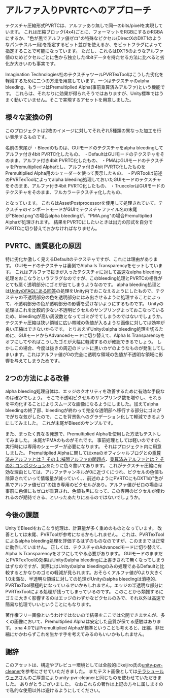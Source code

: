 ﻿アルファ入りPVRTCへのアプローチ
=====================================

テクスチャ圧縮形式PVRTCは、アルファあり無しで同一のbits/pixelを実現しています。
これは圧縮ブロック(4x4)ごとに、フォーマットをRGBにするかRGBAにするか、"色が黒でアルファ値ゼロ"の特殊なピクセル(DirectXのDXT1のようなパンチスルー用)を指定するビット並びを使えるか、をビットフラグによって指定することで可能になっています。
ただし、これらはDXT5のようなアルファ値のためピクセルごとに色から独立した4bitデータを持たせる方法に比べると劣化か大きいのも事実です。

Imagination Technologies社のテクスチャツールPVRTexToolはこうした劣化を軽減するために二つの方法を用意しています、一つはテクスチャのalpha bleeding、もう一つはPremultiplied Alpha(事前乗算済みアルファ)という機能です。
これらは、それなりに効果が得られそうではありますが、Unity標準ではうまく動いていません。そこで実現するアセットを用意しました。

様々な変換の例
--------------
このプロジェクトは2枚のイメージに対してそれぞれ5種類の異なった加工を行い表示するものです。

名前の末尾が
・Bleedのものは、GUIモードのテクスチャをalpha bleedingしてアルファ付き4bit PVRTC化したもの、
・DefaultはGUIモードのテクスチャをそのまま、アルファ付き4bit PVRTC化したもの、
・PMAはGUIモードのテクスチャをPremultiplied Alpha化し、アルファ付き4bit PVRTC化したものをPremultiplied Alpha用のシェーダーを使って表示したもの、
・PVRToolは前述のPVRTexToolによってalpha bleeding処理しておいたGUIモードのテクスチャをそのまま、アルファ付き4bit PVRTC化したもの、
・TruecolorはGUIモードのテクスチャをそのまま、フルカラーテクスチャ化したもの、

となっています。
これらはAssetPostprocessorを使用して処理されていて、テクスチャのインポートモードがGUIでテクスチャファイル名の末尾が"Bleed.png"の場合alpha bleedingが、"PMA.png"の場合Premultiplied Alphaが処理されます。
結果をPVRTCにしたいときは出力の形式を自分でPVRTCに切り替えておかなければなりません。


PVRTC、画質悪化の原因
------------
特に劣化か激しく見えるDefaultのテクスチャですが、これには理由があります。
GUIモードのテクスチャは裏側でAlpha Is Transparencyをセットしています。
これはアルファで抜きが入ったテクスチャに対して高速なalpha bleeding処理をおこなうというフラグなのですが、このbleeding処理とPVRTCの相性がとても悪く透明部分にゴミが出てしまうようなのです。
alpha bleeding処理とは[UnityのFAQにある回答](http://docs.unity3d.com/Documentation/Manual/HOWTO-alphamaps.html)の処理をUnity内でおこなえるようにしたもので、テクスチャの不透明部分の色を透明部分にはみ出させるように処理することによって、不透明部分の色が透明部分の影響を受けないようにするものです。
Unityの処理はこれを比較的少ない不透明ピクセルのサンプリングよっておこなっているため、bleedingが高い周波数となってゴミがでてしまうのではないでしょうか。テクスチャ圧縮は狭い領域に広い帯域の色値が入るような画像に対しては効率が良い圧縮はできないからです。
とりあえずUnityのalpha bleeding処理を切るために、GUIモードからAdvancedモードに切り替えて、Alpha Is Transparencyをオフにしてやればこうしたゴミが大幅に軽減するのが確認できるでしょう。
しかしこの場合、今度は抜きの周辺のドットに黒いカゲのようなものが発生してしまいます。これはアルファ値が0の完全に透明な領域の色値が不透明な領域に影響を与えてしまうためです。

2つの方法による改善
----------------------------
alpha bleeding処理自体は、エッジのクオリティを改善するために有効な手段なのは確かでしょう。
そこで不透明ピクセルのサンプリング数を増やし、それらを平均化することによりスムーズな画像になるようにしました。加えてalpha bleedingの終了部、bleedingが終わって完全な透明部へ移行する部分にゴミがでがちな気がしたので、ここを背景色へのグラデーション化して軽減できるようにしてみました。
これが末尾がBleedのサンプルです。

また、まったく異なる発想で、Premultiplied Alphaを使用した方法もテストしてみました。
末尾がPMAのものがそれです。
事前処理としては軽いのですが、実行時には専用のシェーダーが必要になります。
それはプロジェクト内に用意しました。
Premultiplied Alphaに関してはxnaのオフィシャルブログとの[乗算済みアルファとは？ その１:補間アルファの問題点](http://blogs.msdn.com/b/ito/archive/2010/07/10/what-is-the-premultilied-alpha-part-1.aspx)、[乗算済みアルファとは？ その2: コンポジション](http://blogs.msdn.com/b/ito/archive/2011/09/01/compositoin-with-the-premultiplied-alpha.aspx)あたりに色々書いてあります。
これがテクスチャ圧縮に有効な理由としては、アルファチャンネルが0に近づくにつれ、ピクセルの色値も除算されていって情報量が減っていく、、前述のようにPVRTCにもDXT1の"色が黒でアルファ値ゼロ"の抜き専用のピクセルがあり。アルファ値がゼロの場合は事前に色値にもゼロが乗算され、色値も黒になって、この専用のピクセルが使われるのが期待できる、といったあたりにあるのではないでしょうか。

今後の課題
----------
UnityでBleedをおこなう処理は、計算量が多く重めのものとなっています。
改善としては末尾、PVRToolが参考になるかもしれません。
これは、PVRTexToolによるalpha bleeding処理を評価するはずのものなのですが、このままでは正常に動作していません。
正しくは、テクスチャのAdvancedモードに切り替えて、Alpha Is Transparencyをオフにしてやる必要があります。
GUIモードのままだとPVRTexToolの効果はUnityのalpha bleedingに上書きされて無くなってしまうはずなのですが、実際にはUnityのalpha bleedingのみの処理であるDefaultと比較するとかなりのゴミの軽減が見られます。おそらくアルファ値が0より大きく1.0未満な、半透明な領域に対しての処理がUnityのalpha bleedingは消極的、PVRTexTool積極的になっているせいかもしれません。エッジの半透明な部分にPVRTexToolによる処理が残ってしまっているのです。
このことから類推するにゴミに大きく影響するのはエッジのわずかなピクセルのみで、それ以外は高速で簡易な処理でいいということにもなります。

著作権フリー画像というわけではないので結果をここでは公開できませんが、多くの画像において、Premultiplied Alphaは安定した品質が保てる感触はあります。
xna 4.0ではPremultiplied Alphaが標準ということも考えると、圧縮、非圧縮にかかわらずこれを生かす手を考えてみるのもいいかもしれません。

謝辞
--------------------------
このアセットは、構造やプレビュー環境としては全般的にkeijiro氏の[unity-pvr-cleaner](https://github.com/keijiro/unity-pvr-cleaner)を参考にさせていただきました。
またテスト画像としては[テラシュールウェア](http://terasur.blog.fc2.com)さんのご厚意によりunity-pvr-cleanerと同じものを使わせていただきました。
ありがとうございました。
なおこれらの著作は上記の方々に属しますので私的な使用以外は避けるようにしてください。
